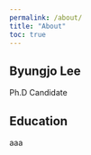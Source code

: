 ```yaml
---
permalink: /about/
title: "About"
toc: true
---
```


## Byungjo Lee
Ph.D Candidate


## Education
aaa